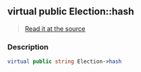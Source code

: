 ## virtual public Election::hash

> [Read it at the source](https://github.com/julien-boudry/Condorcet/blob/master/src/Election.php#L20)

### Description    

```php
virtual public string Election->hash 
```


    